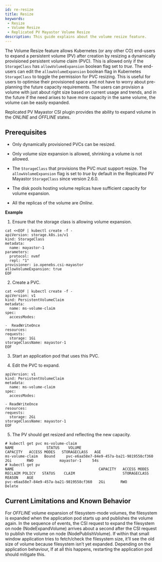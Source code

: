 ```yaml
---
id: re-resize
title: Resize
keywords:
 - Resize
 - Volume Resize
 - Replicated PV Mayastor Volume Resize
description: This guide explains about the volume resize feature.
---
```


The Volume Resize feature allows Kubernetes (or any other CO) end-users to expand a persistent volume (PV) after creation by resizing a dynamically provisioned persistent volume claim (PVC). This is allowed only if the `StorageClass` has `allowVolumeExpansion` boolean flag set to _true_. The end-users can edit the `allowVolumeExpansion` boolean flag in Kubernetes `StorageClass` to toggle the permission for PVC resizing. This is useful for users to optimise their provisioned space and not have to worry about pre-planning the future capacity requirements. The users can provision a volume with just about right size based on current usage and trends, and in the future if the need arises to have more capacity in the same volume, the volume can be easily expanded.

Replicated PV Mayastor CSI plugin provides the ability to expand volume in the _ONLINE_ and _OFFLINE_ states.

## Prerequisites

- Only dynamically provisioned PVCs can be resized.

- Only volume size expansion is allowed, shrinking a volume is not allowed.

- The `StorageClass` that provisions the PVC must support resize. The `allowVolumeExpansion` flag is set to _true_ by default in the Replicated PV Mayastor `StorageClass` since version 2.6.0.

- The disk pools hosting volume replicas have sufficient capacity for volume expansion.

- All the replicas of the volume are _Online_.

**Example**

1. Ensure that the storage class is allowing volume expansion.

```
cat <<EOF | kubectl create -f -
apiVersion: storage.k8s.io/v1
kind: StorageClass
metadata:
  name: mayastor-1
parameters:
  protocol: nvmf
  repl: "1"
provisioner: io.openebs.csi-mayastor
allowVolumeExpansion: true
EOF
```

2. Create a PVC.

```
cat <<EOF | kubectl create -f -
apiVersion: v1
kind: PersistentVolumeClaim
metadata:
  name: ms-volume-claim
spec:
  accessModes:

-  ReadWriteOnce
resources:
requests:
  storage: 1Gi
storageClassName: mayastor-1
EOF
```

3. Start an application pod that uses this PVC.

4. Edit the PVC to expand.

```
apiVersion: v1
kind: PersistentVolumeClaim
metadata:
  name: ms-volume-claim
spec:
  accessModes:

- ReadWriteOnce
resources:
requests:
  storage: 2Gi
storageClassName: mayastor-1
EOF
```

5. The PV should get resized and reflecting the new capacity.

```
# kubectl get pvc ms-volume-claim
NAME               STATUS    VOLUME                                     CAPACITY   ACCESS MODES   STORAGECLASS   AGE
ms-volume-claim   Bound     pvc-e6aa58e7-84e9-457a-ba21-9819558cf360   2Gi       RWO            mayastor-1     54s
# kubectl get pv
NAME                                       CAPACITY   ACCESS MODES   RECLAIM POLICY   STATUS    CLAIM                      STORAGECLASS   REASON    AGE
pvc-e6aa58e7-84e9-457a-ba21-9819558cf360   2Gi       RWO            Delete  
```

## Current Limitations and Known Behavior

For _OFFLINE_ volume expansion of filesystem-mode volumes, the filesystem is expanded when the application pod starts up and publishes the volume again. In the sequence of events, the CSI request to expand the filesystem on node (NodeExpandVolume) arrives about a second after the CSI request to publish the volume on node (NodePublishVolume). If within that small window application tries to fetch/check the filesystem size, it’ll see the old size of volume because filesystem isn’t yet expanded. Depending on the application behaviour, If at all this happens, restarting the application pod should mitigate this.